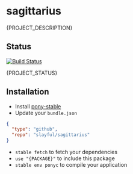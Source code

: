 # sagittarius

{PROJECT_DESCRIPTION}

## Status

[![Build Status](https://travis-ci.org/slayful/sagittarius.svg?branch=master)](https://travis-ci.org/slayful/sagittarius)

{PROJECT_STATUS}

## Installation

* Install [pony-stable](https://github.com/ponylang/pony-stable)
* Update your `bundle.json`

```json
{ 
  "type": "github",
  "repo": "slayful/sagittarius"
}
```

* `stable fetch` to fetch your dependencies
* `use "{PACKAGE}"` to include this package
* `stable env ponyc` to compile your application

